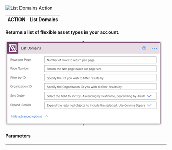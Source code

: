 
![List Domains Action](../../assets/images/.png)

| ACTION | List Domains |
|--------|--------------|

#### Returns a list of flexible asset types in your account.

![List Domains Action](../../assets/images/List-Domains.png)

#### Parameters
---




